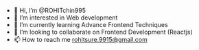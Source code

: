 - 👋 Hi, I’m @ROHITchin995
- 👀 I’m interested in Web development
- 🌱 I’m currently learning Advance Frontend Techniques
- 💞️ I’m looking to collaborate on Frontend Development (Reactjs)
- 📫 How to reach me rohitsure.9915@gmail.com

<!---
ROHITchin995/ROHITchin995 is a ✨ special ✨ repository because its `README.md` (this file) appears on your GitHub profile.
You can click the Preview link to take a look at your changes.
--->
